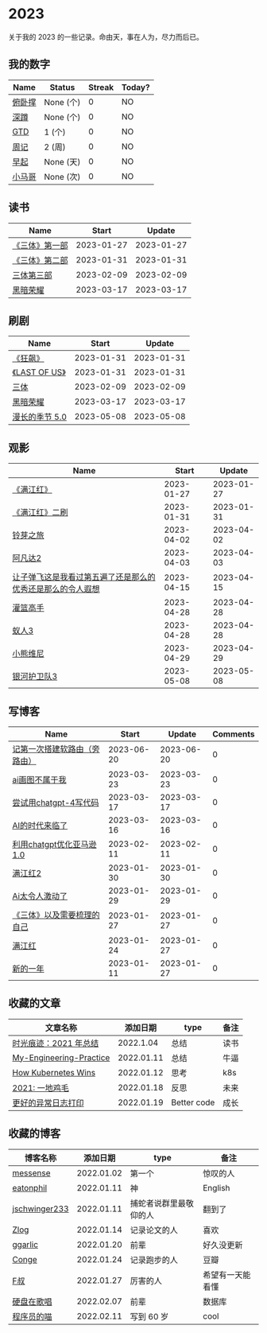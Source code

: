 # 2023
关于我的 2023 的一些记录。命由天，事在人为，尽力而后已。

## 我的数字

<!--START_SECTION:my_number-->
| Name | Status | Streak | Today? | 
 | ---- | ---- | ---- | ---- |
| [俯卧撑]() | None (个) | 0 | NO |
| [深蹲]() | None (个) | 0 | NO |
| [GTD](https://github.com/lesnolie/2023/issues/8) | 1 (个) | 0 | NO |
| [周记](https://github.com/lesnolie/2023/issues/6) | 2 (周) | 0 | NO |
| [早起]() | None (天) | 0 | NO |
| [小马哥]() | None (次) | 0 | NO |

<!--END_SECTION:my_number-->

## 读书

<!--START_SECTION:my_read-->
| Name | Start | Update | 
 | ---- | ---- | ---- | 
| [《三体》第一部](https://github.com/lesnolie/2023/issues/3#issuecomment-1406729971) | 2023-01-27 | 2023-01-27 | 
| [《三体》第二部](https://github.com/lesnolie/2023/issues/3#issuecomment-1409941372) | 2023-01-31 | 2023-01-31 | 
| [三体第三部](https://github.com/lesnolie/2023/issues/3#issuecomment-1423432672) | 2023-02-09 | 2023-02-09 | 
| [黑暗荣耀](https://github.com/lesnolie/2023/issues/3#issuecomment-1473631525) | 2023-03-17 | 2023-03-17 | 

<!--END_SECTION:my_read-->

<!--START_SECTION:my_cook-->

<!--end_SECTION:my_cook-->



## 刷剧

<!--START_SECTION:my_drama-->
| Name | Start | Update | 
 | ---- | ---- | ---- | 
| [《狂飙》](https://github.com/lesnolie/2023/issues/2#issuecomment-1409943027) | 2023-01-31 | 2023-01-31 | 
| [《LAST OF US》](https://github.com/lesnolie/2023/issues/2#issuecomment-1409943272) | 2023-01-31 | 2023-01-31 | 
| [三体](https://github.com/lesnolie/2023/issues/2#issuecomment-1423432819) | 2023-02-09 | 2023-02-09 | 
| [黑暗荣耀](https://github.com/lesnolie/2023/issues/2#issuecomment-1473643900) | 2023-03-17 | 2023-03-17 | 
| [漫长的季节 5.0](https://github.com/lesnolie/2023/issues/2#issuecomment-1537799472) | 2023-05-08 | 2023-05-08 | 

<!--END_SECTION:my_drama-->


## 观影

<!--START_SECTION:my_movie-->
| Name | Start | Update | 
 | ---- | ---- | ---- | 
| [《满江红》](https://github.com/lesnolie/2023/issues/1#issuecomment-1406714996) | 2023-01-27 | 2023-01-27 | 
| [《满江红》二刷](https://github.com/lesnolie/2023/issues/1#issuecomment-1409942745) | 2023-01-31 | 2023-01-31 | 
| [铃芽之旅](https://github.com/lesnolie/2023/issues/1#issuecomment-1493253228) | 2023-04-02 | 2023-04-02 | 
| [阿凡达2](https://github.com/lesnolie/2023/issues/1#issuecomment-1493559709) | 2023-04-03 | 2023-04-03 | 
| [让子弹飞这是我看过第五遍了还是那么的优秀还是那么的令人遐想](https://github.com/lesnolie/2023/issues/1#issuecomment-1509892227) | 2023-04-15 | 2023-04-15 | 
| [灌篮高手](https://github.com/lesnolie/2023/issues/1#issuecomment-1527825234) | 2023-04-28 | 2023-04-28 | 
| [蚁人3](https://github.com/lesnolie/2023/issues/1#issuecomment-1527825507) | 2023-04-28 | 2023-04-28 | 
| [小熊维尼](https://github.com/lesnolie/2023/issues/1#issuecomment-1528752411) | 2023-04-29 | 2023-04-29 | 
| [银河护卫队3](https://github.com/lesnolie/2023/issues/1#issuecomment-1537792561) | 2023-05-08 | 2023-05-08 | 

<!--END_SECTION:my_movie-->



## 写博客
<!--START_SECTION:my_blog-->
| Name | Start | Update | Comments | 
 | ---- | ---- | ---- | ---- |
| [记第一次搭建软路由（旁路由）](https://github.com/lesnolie/Marverick/issues/34) | 2023-06-20 | 2023-06-20 | 0 | 
| [ai画图不属于我 ](https://github.com/lesnolie/Marverick/issues/33) | 2023-03-23 | 2023-03-23 | 0 | 
| [尝试用chatgpt-4写代码 ](https://github.com/lesnolie/Marverick/issues/32) | 2023-03-17 | 2023-03-17 | 0 | 
| [AI的时代来临了 ](https://github.com/lesnolie/Marverick/issues/30) | 2023-03-16 | 2023-03-16 | 0 | 
| [利用chatgpt优化亚马逊1.0](https://github.com/lesnolie/Marverick/issues/25) | 2023-02-11 | 2023-02-11 | 0 | 
| [满江红2](https://github.com/lesnolie/Marverick/issues/24) | 2023-01-30 | 2023-01-30 | 0 | 
| [Ai太令人激动了](https://github.com/lesnolie/Marverick/issues/23) | 2023-01-29 | 2023-01-29 | 0 | 
| [《三体》以及需要梳理的自己](https://github.com/lesnolie/Marverick/issues/22) | 2023-01-27 | 2023-01-27 | 0 | 
| [满江红](https://github.com/lesnolie/Marverick/issues/21) | 2023-01-24 | 2023-01-27 | 0 | 
| [新的一年](https://github.com/lesnolie/Marverick/issues/20) | 2023-01-11 | 2023-01-27 | 0 | 

<!--END_SECTION:my_blog-->


## 收藏的文章
| 文章名称 | 添加日期 | type | 备注 |
| ------- | ------- | ---- | ---- |
| [时光痕迹：2021 年总结](https://blog.k8s.li/2021.html) | 2022.1.04 | 总结 | 读书 |
| [My-Engineering-Practice](https://github.com/jschwinger233/jschwinger23.github.io/blob/master/_posts/2019-12-25-My-Engineering-Practice.md) | 2022.01.11 | 总结 | 牛逼 |
| [How Kubernetes Wins](https://cmgs.me/life/how-k8s-wins) | 2022.01.12 | 思考 | k8s |
| [2021: 一地鸡毛](http://www.kilerd.me/summaries-my-2021/) | 2022.01.18 | 反思 | 未来 |
| [更好的异常日志打印](https://wklken.me/posts/2022/01/16/better-code-2-logging.html) | 2022.01.19 | Better code | 成长 |


## 收藏的博客
| 博客名称 | 添加日期 | type | 备注 |
| ------- | ------- | ---- | ---- |
| [messense](https://keybase.io/messense) | 2022.01.02 | 第一个 | 惊叹的人 |
| [eatonphil](https://keybase.io/messense) | 2022.01.11 | 神 | English |
| [jschwinger233](https://github.com/jschwinger233/jschwinger23.github.io/tree/master/_posts) | 2022.01.11 | 捕蛇者说群里最敬仰的人 | 翻到了 |
| [Zlog](https://www.zlog.in/) | 2022.01.14 | 记录论文的人 | 喜欢 |
| [ggarlic](http://ggarlic.org/) | 2022.01.20 | 前辈 | 好久没更新 |
| [Conge](https://conge.github.io/) | 2022.01.24 | 记录跑步的人 | 豆瓣 |
| [F叔](http://flaneur2020.github.io/) | 2022.01.27 | 厉害的人 | 希望有一天能看懂 |
| [硬盘在歌唱](https://disksing.com/) | 2022.02.07 | 前辈 | 数据库 |
| [程序员的喵](https://catcoding.me/archives/) | 2022.02.11 | 写到 60 岁 | cool |
